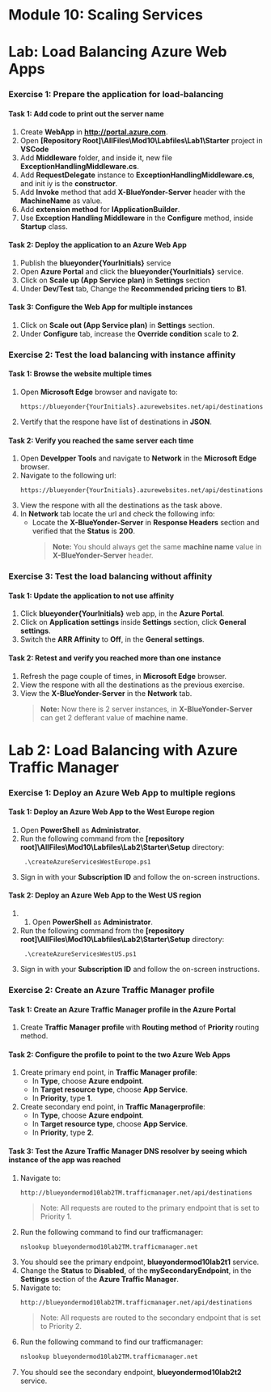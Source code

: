 # Module 10: Scaling Services

# Lab: Load Balancing Azure Web Apps

### Exercise 1: Prepare the application for load-balancing

#### Task 1: Add code to print out the server name

1. Create **WebApp** in **http://portal.azure.com**.
2. Open **[Repository Root]\AllFiles\Mod10\Labfiles\Lab1\Starter** project in **VSCode**
3. Add **Middleware** folder, and inside it, new file **ExceptionHandlingMiddleware.cs**.
4. Add **RequestDelegate** instance to **ExceptionHandlingMiddleware.cs**, and init iy is the **constructor**.
5. Add **Invoke** method that add **X-BlueYonder-Server** header with the **MachineName** as value.
6. Add **extension method** for **IApplicationBuilder**.
7. Use **Exception Handling Middleware** in the **Configure** method, inside **Startup** class.

#### Task 2: Deploy the application to an Azure Web App

1. Publish the **blueyonder{YourInitials}** service
2. Open **Azure Portal** and click the **blueyonder{YourInitials}** service.
3. Click on **Scale up (App Service plan)** in **Settings** section
4. Under **Dev/Test** tab, Change the **Recommended pricing tiers** to **B1**.

#### Task 3: Configure the Web App for multiple instances

1. Click on **Scale out (App Service plan)** in **Settings** section.
2. Under **Configure** tab, increase the **Override condition** scale to **2**.

### Exercise 2: Test the load balancing with instance affinity

#### Task 1: Browse the website multiple times

1. Open **Microsoft Edge** browser and navigate to:
   ```url
   https://blueyonder{YourInitials}.azurewebsites.net/api/destinations
   ```
2. Vertify that the respone have list of destinations in **JSON**.

#### Task 2: Verify you reached the same server each time

1. Open **Develpper Tools** and navigate to **Network** in the **Microsoft Edge** browser.
2. Navigate to the following url:
   ```url
   https://blueyonder{YourInitials}.azurewebsites.net/api/destinations.
   ```
3. View the respone with all the destinations as the task above.
4. In **Network** tab locate the url and check the following info:
   - Locate the **X-BlueYonder-Server** in **Response Headers** section and verified that the **Status** is **200**.
     > **Note:** You should always get the same **machine name** value in **X-BlueYonder-Server** header.

### Exercise 3: Test the load balancing without affinity

#### Task 1: Update the application to not use affinity

1. Click **blueyonder{YourInitials}** web app, in the **Azure Portal**.
2. Click on **Application settings** inside **Settings** section, click **General settings**.
3. Switch the **ARR Affinity** to **Off**, in the **General settings**.

#### Task 2: Retest and verify you reached more than one instance

1. Refresh the page couple of times, in **Microsoft Edge** browser.
2. View the respone with all the destinations as the previous exercise.
3. View the **X-BlueYonder-Server** in the **Network** tab.
   > **Note:** Now there is 2 server instances, in **X-BlueYonder-Server**
   > can get 2 defferant value of **machine name**.

# Lab 2: Load Balancing with Azure Traffic Manager

### Exercise 1: Deploy an Azure Web App to multiple regions

#### Task 1: Deploy an Azure Web App to the West Europe region

1. Open **PowerShell** as **Administrator**.
2. Run the following command from the **[repository root]\AllFiles\Mod10\Labfiles\Lab2\Starter\Setup** directory:
   ```batch
    .\createAzureServicesWestEurope.ps1
   ```
3. Sign in with your **Subscription ID** and follow the on-screen instructions.

#### Task 2: Deploy an Azure Web App to the West US region

1.  1. Open **PowerShell** as **Administrator**.
2.  Run the following command from the **[repository root]\AllFiles\Mod10\Labfiles\Lab2\Starter\Setup** directory:
    ```batch
     .\createAzureServicesWestUS.ps1
    ```
3.  Sign in with your **Subscription ID** and follow the on-screen instructions.

### Exercise 2: Create an Azure Traffic Manager profile

#### Task 1: Create an Azure Traffic Manager profile in the Azure Portal

1. Create **Traffic Manager profile** with **Routing method** of **Priority** routing method.

#### Task 2: Configure the profile to point to the two Azure Web Apps

1.  Create primary end point, in **Traffic Manager profile**:
    - In **Type**, choose **Azure endpoint**.
    - In **Target resource type**, choose **App Service**.
    - In **Priority**, type **1**.
2. Create secondary end point, in **Traffic Managerprofile**:
    - In **Type**, choose **Azure endpoint**.
    - In **Target resource type**, choose **App Service**.
    - In **Priority**, type **2**.

#### Task 3: Test the Azure Traffic Manager DNS resolver by seeing which instance of the app was reached

1. Navigate to:
    ```url
    http://blueyondermod10lab2TM.trafficmanager.net/api/destinations
    ```
    > Note: All requests are routed to the primary endpoint that is set to Priority 1.
2. Run the following command to find our trafficmanager:
    ```bash
    nslookup blueyondermod10lab2TM.trafficmanager.net
    ```
3. You should see the primary endpoint, **blueyondermod10lab2t1** service.
4. Change the **Status** to **Disabled**, of the **mySecondaryEndpoint**, in the **Settings** section of the **Azure Traffic Manager**.
5. Navigate to:
    ```url
    http://blueyondermod10lab2TM.trafficmanager.net/api/destinations
    ```
    > Note: All requests are routed to the secondary endpoint that is set to Priority 2.
6. Run the following command to find our trafficmanager:
    ```bash
    nslookup blueyondermod10lab2TM.trafficmanager.net
    ```
7. You should see the secondary endpoint, **blueyondermod10lab2t2** service.
